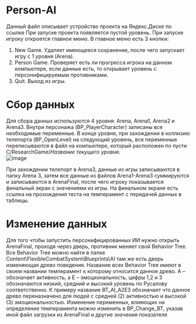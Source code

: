 # Person-AI
Данный файл описывает устройство проекта на Яндекс.Диске по ссылке 
При запуске проекта появляется пустой уровень. При запуске игроку откроется главное меню. В главное меню есть 3 кнопки:
1)	New Game. Удаляет имеющееся сохранение, после чего запускает игру с 1 уровня (Arena).
2)	Person Game. Проверяет есть ли прогресса игрока на данном компьютере, если данные есть, то открывает уровень с персонифицируемым противниками.
3)	Quit. Выход из игры.
# Сбор данных
Для сбора данных используются 4 уровня: Arena, Arena1, Arena2 и Arena3. Внутри персонажа (BP_PlayerCharacter) записаны все необходимые переменные. В конце уровня, при захождении в коллизию телепорта (BP_OpenLevel) на следующий уровень, все переменные переписываются в файл на компьютере, который расположен по пусти C/ResearchGame/*Название текущего уровня*.  
![image](https://github.com/ErmakRu/Person-AI/assets/113769680/f819d201-6ddb-497c-b147-ae74c6dd9742)

При захождении телепорт в Arena3, данные из игры записываются в папку Arena 3, затем все данные из файлов Arena1-Arena3 суммируются и записываются в ArenaFinal, после чего игроку показывается финальный экран с значениями из игры. На финальном экране есть ссылка на прохождения теста на темперамент с передачей данных в таблицы.
# Изменение данных
Для того чтобы запустить персонифицированных ИИ нужно открыть ArenaFinal, проходя через дверь, противник меняет свой Behavior Tree. Все Behavior Tree можно найти в папке Content\FlexibleCombatSystem\Blueprints\AI там же есть дверь изменяющая древо поведения.
Название всех Behavior Tree имеют в своем названии темперамент к которому относится данное древо. A – обозначает активность, а E – эмоциональность, цифры 1,2 и 3 обозначаются низкий, средний и высокий уровень по Русалову соответственно. К примеру название BT_AI_A2E3 обозначает что данное древо переназначено для людей с средней (2) активностью и высокой (3) эмоциональностью. 
Изменение переменных, влияющих на определение темперамента можно изменить в BP_Change_BT, указав иной файл загрузки из ArenaFinal и другие значения показателя 

